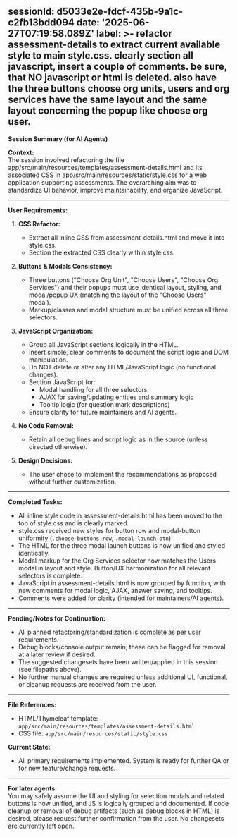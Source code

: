 sessionId: d5033e2e-fdcf-435b-9a1c-c2fb13bdd094
date: '2025-06-27T07:19:58.089Z'
label: >-
  refactor assessment-details to extract current available style to main
  style.css. clearly section all javascript, insert a couple of comments. be
  sure, that NO javascript or html is deleted. also have the three buttons
  choose org units, users and org services have the same layout and the same
  layout concerning the popup like choose org user.
---
**Session Summary (for AI Agents)**

**Context:**  
The session involved refactoring the file app/src/main/resources/templates/assessment-details.html and its associated CSS in app/src/main/resources/static/style.css for a web application supporting assessments. The overarching aim was to standardize UI behavior, improve maintainability, and organize JavaScript.

---

**User Requirements:**
1. **CSS Refactor:**  
   - Extract all inline CSS from assessment-details.html and move it into style.css.
   - Section the extracted CSS clearly within style.css.

2. **Buttons & Modals Consistency:**  
   - Three buttons ("Choose Org Unit", "Choose Users", "Choose Org Services") and their popups must use identical layout, styling, and modal/popup UX (matching the layout of the "Choose Users" modal).
   - Markup/classes and modal structure must be unified across all three selectors.

3. **JavaScript Organization:**  
   - Group all JavaScript sections logically in the HTML.
   - Insert simple, clear comments to document the script logic and DOM manipulation.
   - Do NOT delete or alter any HTML/JavaScript logic (no functional changes).
   - Section JavaScript for: 
     - Modal handling for all three selectors
     - AJAX for saving/updating entities and summary logic
     - Tooltip logic (for question mark descriptions)
   - Ensure clarity for future maintainers and AI agents.

4. **No Code Removal:**  
   - Retain all debug lines and script logic as in the source (unless directed otherwise).

5. **Design Decisions:**  
   - The user chose to implement the recommendations as proposed without further customization.

---

**Completed Tasks:**
- All inline style code in assessment-details.html has been moved to the top of style.css and is clearly marked.
- style.css received new styles for button row and modal-button uniformity (`.choose-buttons-row`, `.modal-launch-btn`).
- The HTML for the three modal launch buttons is now unified and styled identically.
- Modal markup for the Org Services selector now matches the Users modal in layout and style. Button/UX harmonization for all relevant selectors is complete.
- JavaScript in assessment-details.html is now grouped by function, with new comments for modal logic, AJAX, answer saving, and tooltips.
- Comments were added for clarity (intended for maintainers/AI agents).

---

**Pending/Notes for Continuation:**
- All planned refactoring/standardization is complete as per user requirements.
- Debug blocks/console output remain; these can be flagged for removal at a later review if desired.
- The suggested changesets have been written/applied in this session (see filepaths above).
- No further manual changes are required unless additional UI, functional, or cleanup requests are received from the user.

---

**File References:**
- HTML/Thymeleaf template: `app/src/main/resources/templates/assessment-details.html`
- CSS file: `app/src/main/resources/static/style.css`

**Current State:**  
- All primary requirements implemented. System is ready for further QA or for new feature/change requests.

---

**For later agents:**  
You may safely assume the UI and styling for selection modals and related buttons is now unified, and JS is logically grouped and documented. If code cleanup or removal of debug artifacts (such as debug blocks in HTML) is desired, please request further confirmation from the user. No changesets are currently left open.